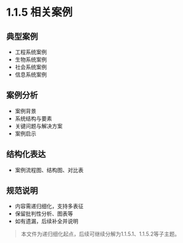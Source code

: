 # 1.1.5 相关案例

## 典型案例

- 工程系统案例
- 生物系统案例
- 社会系统案例
- 信息系统案例

## 案例分析

- 案例背景
- 系统结构与要素
- 关键问题与解决方案
- 案例启示

## 结构化表达

- 案例流程图、结构图、对比表

## 规范说明

- 内容需递归细化，支持多表征
- 保留批判性分析、图表等
- 如有遗漏，后续补全并说明

> 本文件为递归细化起点，后续可继续分解为1.1.5.1、1.1.5.2等子主题。
